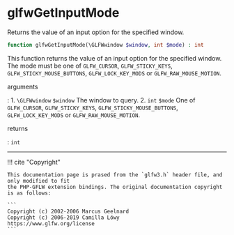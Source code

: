 # glfwGetInputMode
Returns the value of an input option for the specified window.

```php
function glfwGetInputMode(\GLFWwindow $window, int $mode) : int
```

This function returns the value of an input option for the specified window.
The mode must be one of `GLFW_CURSOR`, `GLFW_STICKY_KEYS`,
`GLFW_STICKY_MOUSE_BUTTONS`, `GLFW_LOCK_KEY_MODS` or
`GLFW_RAW_MOUSE_MOTION`.

arguments

:    1. `\GLFWwindow` `$window` The window to query.
    2. `int` `$mode` One of `GLFW_CURSOR`, `GLFW_STICKY_KEYS`,
    `GLFW_STICKY_MOUSE_BUTTONS`, `GLFW_LOCK_KEY_MODS` or
    `GLFW_RAW_MOUSE_MOTION`.

returns

:    `int` 

---
     

!!! cite "Copyright"

    This documentation page is prased from the `glfw3.h` header file, and only modified to fit 
    the PHP-GFLW extension bindings. The original documentation copyright is as follows:

    ```
    Copyright (c) 2002-2006 Marcus Geelnard
    Copyright (c) 2006-2019 Camilla Löwy
    https://www.glfw.org/license
    ```